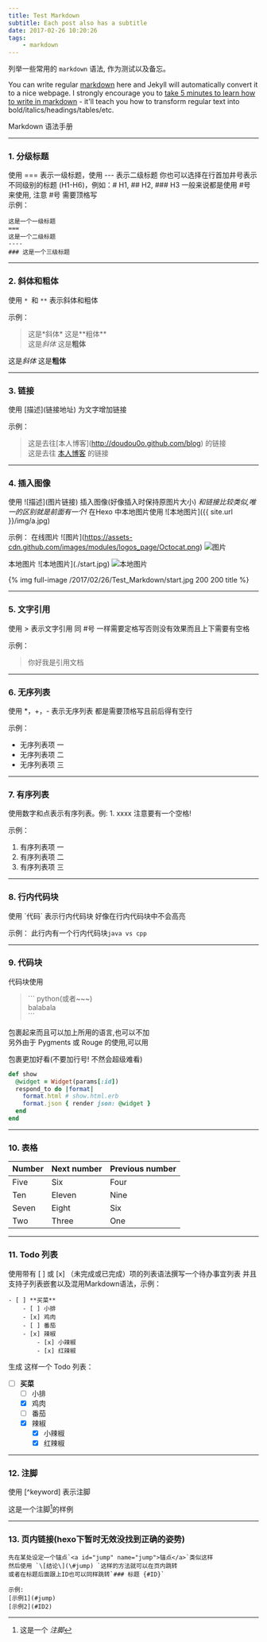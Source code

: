 ```yaml
---
title: Test Markdown
subtitle: Each post also has a subtitle
date: 2017-02-26 10:20:26
tags:
    - markdown
---
```


列举一些常用的 `markdown` 语法, 作为测试以及备忘。

<!-- more -->

You can write regular [markdown](http://markdowntutorial.com/) here and Jekyll will automatically convert it to a nice webpage.  I strongly encourage you to [take 5 minutes to learn how to write in markdown](http://markdowntutorial.com/) - it'll teach you how to transform regular text into bold/italics/headings/tables/etc.

Markdown 语法手册

-----

### 1. 分级标题  
使用 === 表示一级标题，使用 --- 表示二级标题
你也可以选择在行首加井号表示不同级别的标题 (H1-H6)，例如：# H1, ## H2, ### H3
一般来说都是使用 #号 来使用, 注意 #号 需要顶格写    
<a id="jump" name="jump">示例</a>：

```
这是一个一级标题
===
这是一个二级标题
----
### 这是一个三级标题
```

---

### 2. 斜体和粗体
使用 `* `和 `**` 表示斜体和粗体

示例：

> 这是\*斜体\* 这是\*\*粗体\*\*    
 这是*斜体*   这是**粗体**

 这是*斜体*   这是**粗体**

-----

### 3. 链接
使用 \[描述](链接地址) 为文字增加链接

示例：

> 这是去往\[本人博客\](http://doudou0o.github.com/blog) 的链接  
  这是去往 [本人博客](http://doudou0o.github.com/blog) 的链接
  
-----

### 4. 插入图像
使用 \!\[描述](图片链接) 插入图像(好像插入时保持原图片大小)
*和链接比较类似,唯一的区别就是前面有一个!*
在Hexo 中本地图片使用 \!\[本地图片]({{ site.url }}/img/a.jpg)

示例：
在线图片
\!\[图片\](https://assets-cdn.github.com/images/modules/logos_page/Octocat.png)
![图片](https://assets-cdn.github.com/images/modules/logos_page/Octocat.png)

本地图片
\!\[本地图片](./start.jpg)
![本地图片](./start.jpg)

{% img full-image /2017/02/26/Test_Markdown/start.jpg 200 200 title %}

-----

### 5. 文字引用
使用 > 表示文字引用
同 #号 一样需要定格写否则没有效果而且上下需要有空格

示例：

> 你好我是引用文档

-----

### 6. 无序列表
使用 *，+，- 表示无序列表
都是需要顶格写且前后得有空行

示例：

+ 无序列表项 一
+ 无序列表项 二
+ 无序列表项 三

-----

### 7. 有序列表
使用数字和点表示有序列表。例: 1. xxxx 注意要有一个空格!

示例：
1. 有序列表项 一
2. 有序列表项 二
3. 有序列表项 三

-----

### 8. 行内代码块
使用 \`代码\` 表示行内代码块
好像在行内代码块中不会高亮

示例：
此行内有一个行内代码块`java vs cpp`

-----

### 9. 代码块
代码块使用    

>\`\`\` python(或者~~~)    
balabala    
\`\`\`    

包裹起来而且可以加上所用的语言,也可以不加    
另外由于 Pygments 或 Rouge 的使用,可以用    

 

包裹更加好看(不要加行号! 不然会超级难看)    

~~~ruby
def show
  @widget = Widget(params[:id])
  respond_to do |format|
    format.html # show.html.erb
    format.json { render json: @widget }
  end
end
~~~    

-----

### 10. 表格

| Number | Next number | Previous number |
| :------ |:--- | :--- |
| Five | Six | Four |
| Ten | Eleven | Nine |
| Seven | Eight | Six |
| Two | Three | One |

-----

### 11. Todo 列表

使用带有 [ ] 或 [x] （未完成或已完成）项的列表语法撰写一个待办事宜列表
并且支持子列表嵌套以及混用Markdown语法，示例：

    - [ ] **买菜**
        - [ ] 小排
        - [x] 鸡肉
        - [ ] 番茄
        - [x] 辣椒
            - [x] 小辣椒
            - [x] 红辣椒

        
生成 这样一个 Todo 列表：
        
- [ ] **买菜**
	- [ ] 小排
	- [x] 鸡肉
	- [ ] 番茄
	- [x] 辣椒
		- [x] 小辣椒
		- [x] 红辣椒

-----

### 12. 注脚

使用 \[^keyword\] 表示注脚

这是一个注脚[^footnote]的样例


-----

### 13. 页内链接(hexo下暂时无效没找到正确的姿势)

```
先在某处设定一个锚点`<a id="jump" name="jump">锚点</a>`类似这样
然后使用 `\[结论\](\#jump) `这样的方法就可以在页内跳转
或者在标题后面跟上ID也可以同样跳转`### 标题 {#ID}`

示例:    
[示例1](#jump)    
[示例2](#ID2)    
```

        
[^footnote]: 这是一个 *注脚*